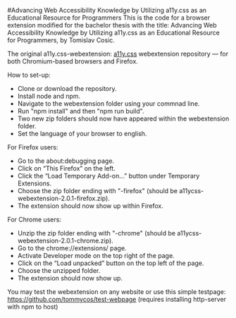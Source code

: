 #Advancing Web Accessibility Knowledge by Utilizing a11y.css as an Educational Resource for Programmers
This is the code for a browser extension modified for the bachelor thesis with the title: Advancing Web Accessibility Knowledge by Utilizing a11y.css as an Educational Resource for Programmers, by Tomislav Cosic.

The original a11y.css-webextension:
[a11y.css](https://github.com/ffoodd/a11y.css/) webextension repository — for both Chromium-based browsers and Firefox.

How to set-up:
- Clone or download the repository.
- Install node and npm.
- Navigate to the webextension folder using your commnad line.
- Run "npm install" and then "npm run build".
- Two new zip folders should now have appeared within the webextension folder.
- Set the language of your browser to english.

For Firefox users:
- Go to the about:debugging page.
- Click on “This Firefox” on the left.
- Click the “Load Temporary Add-on…” button under Temporary Extensions.
- Choose the zip folder ending with "-firefox" (should be a11ycss-webextension-2.0.1-firefox.zip).
- The extension should now show up within Firefox.

For Chrome users:
- Unzip the zip folder ending with "-chrome" (should be a11ycss-webextension-2.0.1-chrome.zip).
- Go to the chrome://extensions/ page.
- Activate Developer mode on the top right of the page.
- Click on the “Load unpacked” button on the top left of the page.
- Choose the unzipped folder.
- The extension should now show up.

You may test the webextension on any website or use this simple testpage: https://github.com/tommycos/test-webpage (requires installing http-server with npm to host)
